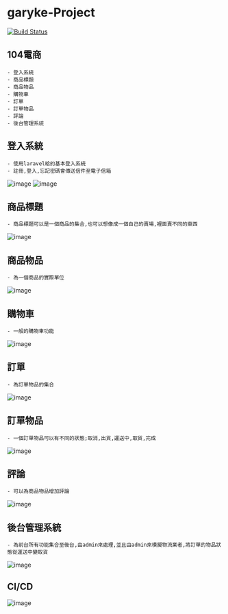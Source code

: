 # garyke-Project

[![Build Status](https://travis-ci.com/tptadpole/project.svg?branch=main)](https://travis-ci.com/tptadpole/project)

## 104電商

    - 登入系統
    - 商品標題
    - 商品物品
    - 購物車
    - 訂單
    - 訂單物品
    - 評論
    - 後台管理系統

## 登入系統

    - 使用laravel給的基本登入系統
    - 註冊,登入,忘記密碼會傳送信件至電子信箱
  
![image](images/login.png)
![image](images/login1.png)

## 商品標題

    - 商品標題可以是一個商品的集合,也可以想像成一個自己的賣場,裡面賣不同的東西
  
![image](images/spu.png)

## 商品物品

    - 為一個商品的實際單位

![image](images/sku.png)

## 購物車

    - 一般的購物車功能

![image](images/cart.png)

## 訂單

    - 為訂單物品的集合

![image](images/order.png)

## 訂單物品

    - 一個訂單物品可以有不同的狀態;取消,出貨,運送中,取貨,完成

![image](images/orderitem.png)

## 評論

    - 可以為商品物品增加評論

![image](images/comment.png)

## 後台管理系統

    - 為前台所有功能集合至後台,由admin來處理,並且由admin來模擬物流業者,將訂單的物品狀態從運送中變取貨

![image](images/admin.png)

## CI/CD

![image](images/cicd.png)
